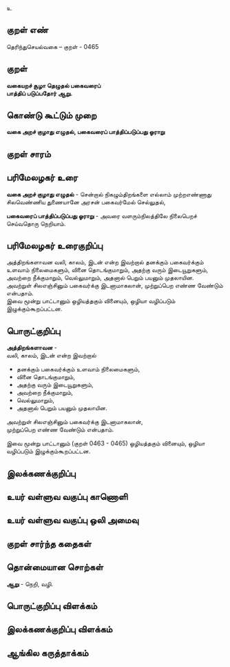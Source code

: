 உ

## குறள் எண் 

தெரிந்துசெயல்வகை – குறள் - 0465  

## குறள் 

**வகையறச் சூழா தெழுதல் பகைவரைப்  
பாத்திப் படுப்பதோர் ஆறு.**

## கொண்டு கூட்டும் முறை

**வகை அறச் குழாது எழுதல், பகைவரைப் பாத்திப்படுப்பது ஓராறு**

## குறள் சாரம் 


## பரிமேலழகர் உரை

**வகை அறச் குழாது எழுதல்** - சென்றால் நிகழும்திறங்களை எல்லாம் முற்றஎண்ணாது சிலவெண்ணிய துணையானே அரசன் பகைவர்மேல் செல்லுதல்,  

**பகைவரைப் பாத்திப்படுப்பது ஓராறு** - அவரை வளரும்நிலத்திலே நிலைபெறச் செய்வதொரு நெறியாம்.  

## பரிமேலழகர் உரைகுறிப்பு   

அத்திறங்களாவன வலி, காலம், இடன் என்ற இவற்றால் தனக்கும் பகைவர்க்கும் உளவாம் நிலைமைகளும், வினை தொடங்குமாறும், அதற்கு வரும் இடையூறுகளும், அவற்றை நீக்குமாறும், வெல்லுமாறும், அதனால் பெறும் பயனும் முதலாயின.  
அவற்றுள் சிலஎஞ்சினும் பகைவர்க்கு இடனாமாகலான், முற்றுப்பெற எண்ண வேண்டும் என்பதாம்.  
இவை மூன்று பாட்டானும் ஒழியத்தகும் வினையும், ஒழியா வழிப்படும் இழுக்கும்கூறப்பட்டன.   

## பொருட்குறிப்பு 

**அத்திறங்களாவன** -   
வலி, காலம், இடன் என்ற இவற்றால்  
* தனக்கும் பகைவர்க்கும் உளவாம் நிலைமைகளும்,  
* வினை தொடங்குமாறும்,  
* அதற்கு வரும் இடையூறுகளும்,  
* அவற்றை நீக்குமாறும்,  
* வெல்லுமாறும்,  
* அதனால் பெறும் பயனும் முதலாயின.  

அவற்றுள் சிலஎஞ்சினும் பகைவர்க்கு இடனாமாகலான்,  
முற்றுப்பெற எண்ண வேண்டும் என்பதாம்.    

இவை மூன்று பாட்டானும் (குறள் 0463 - 0465) 
ஒழியத்தகும் வினையும், ஒழியா வழிப்படும் இழுக்கும்கூறப்பட்டன.     

## இலக்கணக்குறிப்பு  


## உயர் வள்ளுவ வகுப்பு காணொளி


## உயர் வள்ளுவ வகுப்பு ஒலி அமைவு 

 
## குறள் சார்ந்த கதைகள் 


## தொன்மையான சொற்கள்

**ஆறு** - நெறி, வழி.   

## பொருட்குறிப்பு விளக்கம்


## இலக்கணக்குறிப்பு விளக்கம்


## ஆங்கில கருத்தாக்கம் 


